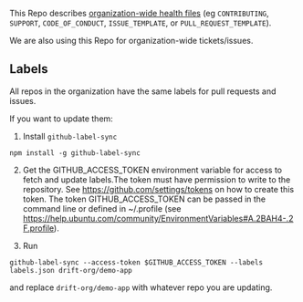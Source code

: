 This Repo describes [organization-wide health files](https://github.blog/changelog/2019-02-21-organization-wide-community-health-files/) (eg `CONTRIBUTING`, `SUPPORT`, `CODE_OF_CONDUCT`, `ISSUE_TEMPLATE`, or `PULL_REQUEST_TEMPLATE`).

We are also using this Repo for organization-wide tickets/issues.

## Labels
All repos in the organization have the same labels for pull requests and issues. 

If you want to update them:

1. Install `github-label-sync`
```
npm install -g github-label-sync
```

2. Get the GITHUB_ACCESS_TOKEN environment variable for access to fetch and update labels.The token must have permission to write to the repository. See https://github.com/settings/tokens on how to create this token. The token GITHUB_ACCESS_TOKEN can be passed in the command line or defined in ~/.profile (see https://help.ubuntu.com/community/EnvironmentVariables#A.2BAH4-.2F.profile).

3. Run 
```
github-label-sync --access-token $GITHUB_ACCESS_TOKEN --labels labels.json drift-org/demo-app
```
and replace `drift-org/demo-app` with whatever repo you are updating.